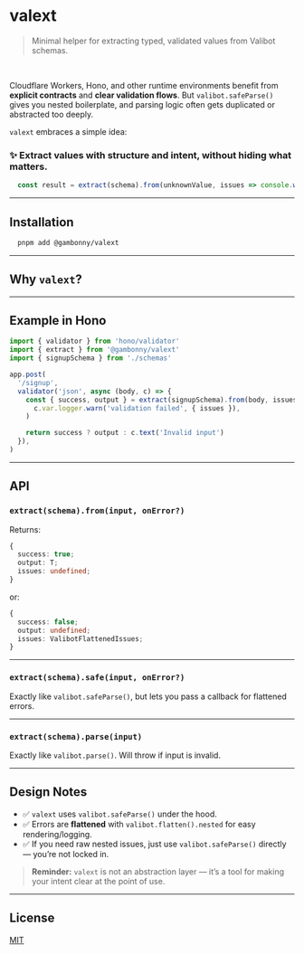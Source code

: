 # valext

> Minimal helper for extracting typed, validated values from Valibot schemas.

<br />

Cloudflare Workers, Hono, and other runtime environments benefit from **explicit contracts** and **clear validation flows**.
But `valibot.safeParse()` gives you nested boilerplate, and parsing logic often gets duplicated or abstracted too deeply.

`valext` embraces a simple idea:

### ✨ Extract values with structure and intent, without hiding what matters.

```ts
  const result = extract(schema).from(unknownValue, issues => console.warn(issues))
```

---

## Installation

```bash
  pnpm add @gambonny/valext
```

---

## Why `valext`?

---


## Example in Hono

```ts
import { validator } from 'hono/validator'
import { extract } from '@gambonny/valext'
import { signupSchema } from './schemas'

app.post(
  '/signup',
  validator('json', async (body, c) => {
    const { success, output } = extract(signupSchema).from(body, issues =>
      c.var.logger.warn('validation failed', { issues }),
    )

    return success ? output : c.text('Invalid input')
  }),
)
```

---

## API

### `extract(schema).from(input, onError?)`

Returns:

```ts
{
  success: true;
  output: T;
  issues: undefined;
}
```

or:

```ts
{
  success: false;
  output: undefined;
  issues: ValibotFlattenedIssues;
}
```

---

### `extract(schema).safe(input, onError?)`

Exactly like `valibot.safeParse()`, but lets you pass a callback for flattened errors.

---

### `extract(schema).parse(input)`

Exactly like `valibot.parse()`. Will throw if input is invalid.

---

## Design Notes

- ✅ `valext` uses `valibot.safeParse()` under the hood.
- ✅ Errors are **flattened** with `valibot.flatten().nested` for easy rendering/logging.
- ✅ If you need raw nested issues, just use `valibot.safeParse()` directly —  you’re not locked in.

> **Reminder:** `valext` is not an abstraction layer —  it’s a tool for making your intent clear at the point of use.

---

## License

[MIT](./LICENSE)

